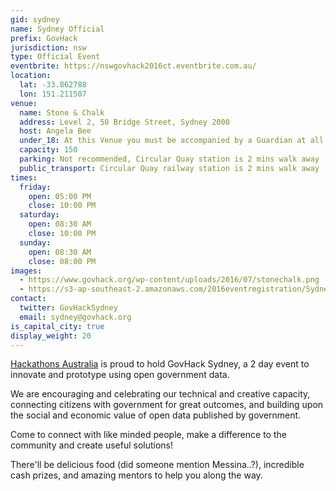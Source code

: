 ```yaml
---
gid: sydney
name: Sydney Official
prefix: GovHack
jurisdiction: nsw
type: Official Event
eventbrite: https://nswgovhack2016ct.eventbrite.com.au/
location:
  lat: -33.862788
  lon: 151.211507
venue:
  name: Stone & Chalk
  address: Level 2, 50 Bridge Street, Sydney 2000
  host: Angela Bee
  under_18: At this Venue you must be accompanied by a Guardian at all times
  capacity: 150
  parking: Not recommended, Circular Quay station is 2 mins walk away
  public_transport: Circular Quay railway station is 2 mins walk away
times:
  friday:
    open: 05:00 PM
    close: 10:00 PM
  saturday:
    open: 08:30 AM
    close: 10:00 PM
  sunday:
    open: 08:30 AM
    close: 08:00 PM
images:
  - https://www.govhack.org/wp-content/uploads/2016/07/stonechalk.png
  - https://s3-ap-southeast-2.amazonaws.com/2016eventregistration/Sydney-nsw/HA%23hackaus.png
contact:
  twitter: GovHackSydney
  email: sydney@govhack.org
is_capital_city: true
display_weight: 20
---
```


[Hackathons Australia](http://www.hackathonsaustralia.com) is proud to hold GovHack Sydney, a 2 day event to innovate and prototype using open government data. 

We are encouraging and celebrating our technical and creative capacity, connecting citizens with government for great outcomes, and building upon the social and economic value of open data published by government.

Come to connect with like minded people, make a difference to the community and create useful solutions!

There'll be delicious food (did someone mention Messina..?), incredible cash prizes, and amazing mentors to help you along the way.
